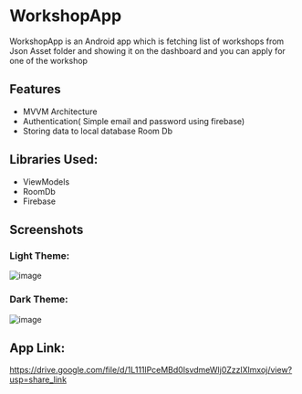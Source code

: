 # WorkshopApp





WorkshopApp is an Android app which is fetching list of workshops from Json Asset folder
and showing it on the dashboard and you can apply for one of the workshop



## Features

- MVVM Architecture
- Authentication( Simple email and password using firebase)
- Storing data to local database Room Db


## Libraries Used: 
- ViewModels
- RoomDb
- Firebase


## Screenshots 

### Light Theme: 
![image](https://user-images.githubusercontent.com/59535214/218304987-b8aa5cc1-5a52-4a31-85e6-d41c859f0d8c.png)


### Dark Theme:
![image](https://user-images.githubusercontent.com/59535214/218305088-11977b01-ed3f-4bc6-9d7d-9242e431430f.png)


## App Link:
https://drive.google.com/file/d/1L111lPceMBd0lsvdmeWlj0ZzzlXlmxoj/view?usp=share_link
